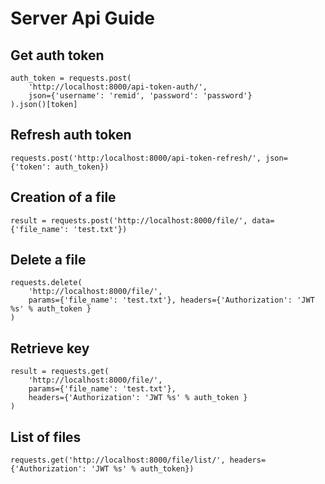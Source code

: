 # Server Api Guide

## Get auth token
```
auth_token = requests.post(
    'http://localhost:8000/api-token-auth/',
    json={'username': 'remid', 'password': 'password'}
).json()[token]
```

## Refresh auth token
```
requests.post('http:/localhost:8000/api-token-refresh/', json={'token': auth_token})
```

## Creation of a file
```
result = requests.post('http://localhost:8000/file/', data={'file_name': 'test.txt'})
```

## Delete a file
```
requests.delete(
    'http://localhost:8000/file/',
    params={'file_name': 'test.txt'}, headers={'Authorization': 'JWT %s' % auth_token }
)
```

## Retrieve key
```
result = requests.get(
    'http://localhost:8000/file/',
    params={'file_name': 'test.txt'},
    headers={'Authorization': 'JWT %s' % auth_token }
)
```

## List of files
```
requests.get('http://localhost:8000/file/list/', headers={'Authorization': 'JWT %s' % auth_token})
```
